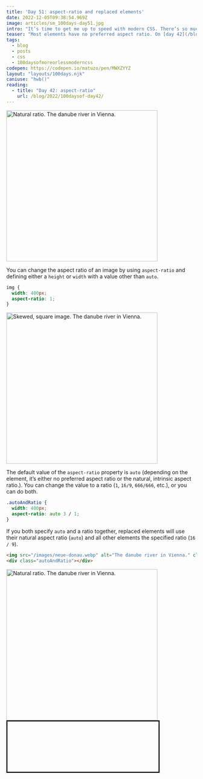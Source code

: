 ```yaml
---
title: 'Day 51: aspect-ratio and replaced elements'
date: 2022-12-05T09:38:54.969Z
image: articles/sm_100days-day51.jpg
intro: "It’s time to get me up to speed with modern CSS. There’s so much new in CSS that I know too little about. To change that I’ve started [#100DaysOfMoreOrLessModernCSS](/blog/2022/100-days-of-more-or-less-modern-css/). Why more or less modern CSS? Because some topics will be about cutting-edge features, while other stuff has been around for quite a while already, but I just have little to no experience with it."
teaser: "Most elements have no preferred aspect ratio. On [day 42](/blog/2022/100daysof-day42/) I’ve explained how you can use the `aspect-ratio` property to define a ratio for these elements. Replaced elements like `<iframe>`, `<video>`, `<embed>`, or `<img>`, on the other hand, have an intrinsic aspect ratio. This means that you don’t have to define one using the `aspect-ratio` property and they will scale naturally."
tags:
  - blog
  - posts
  - css
  - 100daysofmoreorlessmoderncss
codepen: https://codepen.io/matuzo/pen/MWXZYYZ
layout: "layouts/100days.njk"
caniuse: "hwb()"
reading:
  - title: "Day 42: aspect-ratio"
    url: /blog/2022/100daysof-day42/
---
```


<div data-sample="demo: natural aspect ratio of the image">
  <img src="/images/neue-donau.webp" alt="Natural ratio. The danube river in Vienna." width="400">
</div>

You can change the aspect ratio of an image by using `aspect-ratio` and defining either a `height` or `width` with a value other than `auto`.

```css
img {
  width: 400px;
  aspect-ratio: 1;
}
```

<style>
  .square {
    width: 400px;
    aspect-ratio: 1;
  }

  .autoAndRatio {
    width: 400px;
    aspect-ratio: auto 3 / 1;
    max-width: 100%;
  }

  div.autoAndRatio {
    border: 3px solid;
  }
</style>

<div data-sample="demo">
  <img src="/images/neue-donau.webp" alt="Skewed, square image. The danube river in Vienna." class="square">
</div>

The default value of the `aspect-ratio` property is `auto` (depending on the element, it’s either no preferred aspect ratio or the natural, intrinsic aspect ratio.). You can change the value to a ratio (`1`, `16/9`, `666/666`, etc.), or you can do both.

```css
.autoAndRatio {
  width: 400px;
  aspect-ratio: auto 3 / 1;
}
```

If you both specify `auto` and a ratio together, replaced elements will use their natural aspect ratio (`auto`) and all other elements the specified ratio (`16 / 9`).

```html
<img src="/images/neue-donau.webp" alt="The danube river in Vienna." class="autoAndRatio">
<div class="autoAndRatio"></div>
```

<div data-sample="demo: image natural aspect ratio and 3 / 1 for the div">
  <img src="/images/neue-donau.webp" alt="Natural ratio. The danube river in Vienna." class="autoAndRatio">
  <div class="autoAndRatio"></div>
</div>
